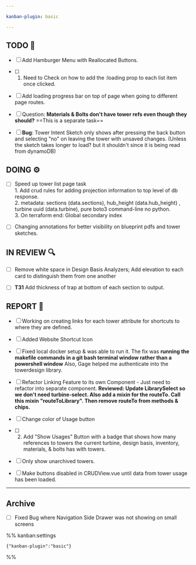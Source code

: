 ```yaml
---

kanban-plugin: basic

---
```


## TODO 💭

- [ ] Add Hamburger Menu with Reallocated Buttons.
- [ ] 1. Need to Check on how to add the :loading prop to each list item once clicked.
- [ ] Add loading progress bar on top of page when going to different page routes.
- [ ] Question: **Materials & Bolts don't have tower refs even though they should?** ==This is a separate task==
- [ ] **Bug**: Tower Intent Sketch only shows after pressing the back button and selecting "no" on leaving the tower with unsaved changes. (Unless the sketch takes longer to load? but it shouldn't since it is being read from dynamoDB)


## DOING ⚙️

- [ ] Speed up tower list page task <br>1. Add crud rules for adding projection information to top level of db response. <br>2. metadata: sections (data.sections), hub_height (data.hub_height) , turbine uuid (data.turbine), pure boto3 command-line no python. <br> 3. On terraform end: Global secondary index
- [ ] Changing annotations for better visibility on blueprint pdfs and tower sketches.


## IN REVIEW 🔍

- [ ] Remove white space in Design Basis Analyzers; Add elevation to each card to distinguish them from one another
- [ ] **T31** Add thickness of trap at bottom of each section to output.


## REPORT 📎

- [ ] Working on creating links for each tower attribute for shortcuts to where they are defined.
- [ ] Added Website Shortcut Icon
- [ ] Fixed local docker setup & was able to run it. The fix was **running the makefile commands in a git bash terminal window rather than a powershell window** Also, Gage helped me authenticate into the towerdesign library.
- [ ] Refactor Linking Feature to its own Component - Just need to refactor into separate component. **Reviewed: Update LibrarySelect so we don't need turbine-select. Also add a mixin for the routeTo. Call this mixin "routeToLibrary". Then remove routeTo from methods & chips.**
- [ ] Change color of Usage button
- [ ] 2. Add "Show Usages" Button with a badge that shows how many references to towers the current turbine, design basis, inventory, materials, & bolts has with towers.
- [ ] Only show unarchived towers.
- [ ] Make buttons disabled in CRUDView.vue until data from tower usage has been loaded.


***

## Archive

- [ ] Fixed Bug where Navigation Side Drawer was not showing on small screens

%% kanban:settings
```
{"kanban-plugin":"basic"}
```
%%
